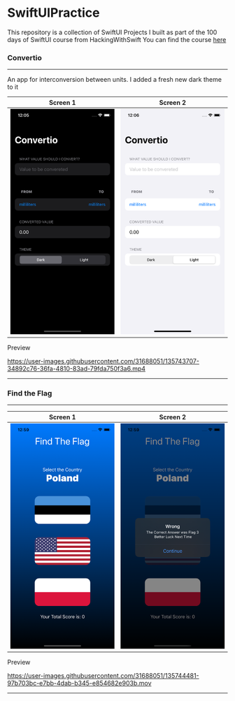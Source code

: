 # SwiftUIPractice
This repository is a collection of SwiftUI Projects I built as part of the 100 days of SwiftUI course from HackingWithSwift
You can find the course [here](https://www.hackingwithswift.com/100/swiftui)


### Convertio
<hr>

An app for interconversion between units. I added a fresh new dark theme to it

| Screen 1             |  Screen 2 |
:-------------------------:|:-------------------------:|
![](screens/convertio/convertio1.png) | ![](screens/convertio/convertio2.png)|

Preview


 https://user-images.githubusercontent.com/31688051/135743707-34892c76-36fa-4810-83ad-79fda750f3a6.mp4

<hr>


### Find the Flag
<hr>

| Screen 1             |  Screen 2 |
:-------------------------:|:-------------------------:|
![](screens/findtheflag/1.png) | ![](screens/findtheflag/2.png)|

Preview

https://user-images.githubusercontent.com/31688051/135744481-97b703bc-e7bb-4dab-b345-e854682e903b.mov

<hr>




